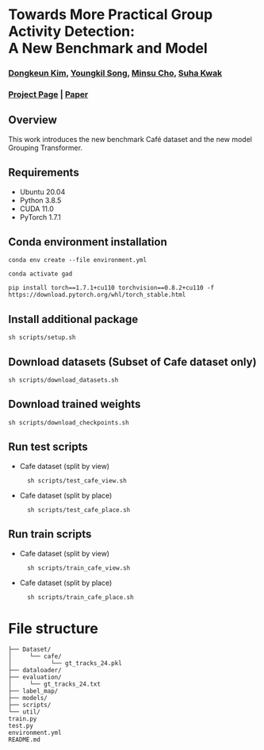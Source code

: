 # Towards More Practical Group Activity Detection:<br> A New Benchmark and Model

### [Dongkeun Kim](https://dk-kim.github.io/), [Youngkil Song](https://www.linkedin.com/in/youngkil-song-8936792a3/), [Minsu Cho](https://cvlab.postech.ac.kr/~mcho/), [Suha Kwak](https://suhakwak.github.io/)

### [Project Page](http://dk-kim.github.io/CAFE) | [Paper](https://arxiv.org/abs/2312.02878)

## Overview
This work introduces the new benchmark Café dataset and the new model Grouping Transformer. 

## Requirements

- Ubuntu 20.04
- Python 3.8.5
- CUDA 11.0
- PyTorch 1.7.1

## Conda environment installation
    conda env create --file environment.yml

    conda activate gad

    pip install torch==1.7.1+cu110 torchvision==0.8.2+cu110 -f https://download.pytorch.org/whl/torch_stable.html
    
## Install additional package
    sh scripts/setup.sh
   

## Download datasets (Subset of Cafe dataset only)

    sh scripts/download_datasets.sh

## Download trained weights

    sh scripts/download_checkpoints.sh

## Run test scripts

- Cafe dataset (split by view)
  
        sh scripts/test_cafe_view.sh

- Cafe dataset (split by place)
  

        sh scripts/test_cafe_place.sh

## Run train scripts

- Cafe dataset (split by view)


        sh scripts/train_cafe_view.sh

- Cafe dataset (split by place)


        sh scripts/train_cafe_place.sh



# File structure

    ├── Dataset/
    │     └── cafe/
    │           └── gt_tracks_24.pkl
    ├── dataloader/
    ├── evaluation/
    │     └── gt_tracks_24.txt
    ├── label_map/
    ├── models/
    ├── scripts/
    └── util/
    train.py
    test.py
    environment.yml
    README.md
